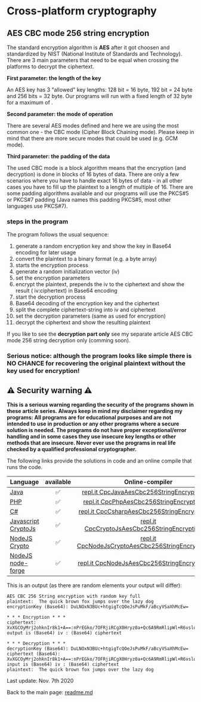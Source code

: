 Cross-platform cryptography
===============

AES CBC mode 256 string encryption
---------------

The standard encryption algorithm is **AES** after it got choosen and standardized by NIST (National Institute of Standards and Technology). There are 3 main parameters that need to be equal when crossing the platforms to decrypt the ciphertext.

**First parameter: the length of the key**

An AES key has 3 "allowed" key lengths: 128 bit = 16 byte, 192 bit = 24 byte and 256 bits = 32 byte. Our programs will run with a fixed length of 32 byte for a maximum of .

**Second parameter: the mode of operation**

There are several AES modes defined and here we are using the most common one - the CBC mode (Cipher Block Chaining mode). Please keep in mind that there are more secure modes that could be used (e.g. GCM mode).

**Third parameter: the padding of the data**

The used CBC mode is a block algorithm means that the encryption (and decryption) is done in blocks of 16 bytes of data. There are only a few scenarios where you have to handle exact 16 bytes of data - in all other cases you have to fill up the plaintext to a length of multiple of 16. There are some padding algorithms available and our programs will use the PKCS#5 or PKCS#7 padding (Java names this padding PKCS#5, most other languages use PKCS#7).

### steps in the program

The program follows the usual sequence:
1. generate a random encryption key and show the key in Base64 encoding for later usage
2. convert the plaintext to a binary format (e.g. a byte array)
3. starts the encryption process
4. generate a random initialization vector (iv)
5. set the encryption parameters
6. encrypt the plaintext, prepends the iv to the ciphertext and show the result ( iv:ciphertext) in Base64 encoding
7. start the decryption process
8. Base64 decoding of the encryption key and the ciphertext
9. split the complete ciphertext-string into iv and ciphertext
10. set the decryption parameters (same as used for encryption)
11. decrypt the ciphertext and show the resulting plaintext

If you like to see the **decryption part only** see my separate article AES CBC mode 256 string decryption only (comming soon).

### **Serious notice: although the program looks like simple there is NO CHANCE for recovering the original plaintext without the key used for encryption!**

## :warning: Security warning :warning:

**This is a serious warning regarding the security of the programs shown in these article series.  Always keep in mind my disclaimer regarding my programs: All programs are for educational purposes and are not intended to use in production or any other programs where a  secure solution is needed. The programs do not have proper exceptional/error handling and in some cases they use insecure key lengths or other methods that are insecure. Never ever use the programs in real life checked by a qualified professional cryptographer.**

The following links provide the solutions in code and an online compile that runs the code.

| Language | available | Online-compiler
| ------ | :---: | :----: |
| [Java](AesCbc256StringEncryption/AesCbc256StringEncryption.java) | :white_check_mark: | [repl.it CpcJavaAesCbc256StringEncryptionFull](https://repl.it/@javacrypto/CpcJavaAesCbc256StringEncryptionFull#Main.java/)
| [PHP](AesCbc256StringEncryption/AesCbc256StringEncryption_Full.php) | :white_check_mark: | [repl.it CpcPhpAesCbc256StringEncryptionFull](https://repl.it/@javacrypto/CpcPhpAesCbc256StringEncryptionFull/)
| [C#](AesCbc256StringEncryption/AesCbc256StringEncryption_Full.cs) | :white_check_mark: | [repl.it CpcCsharpAesCbc256StringEncryptionFull](https://repl.it/@javacrypto/CpcCsharpAesCbc256StringEncryptionFull#main.cs/)
| [Javascript CryptoJs](AesCbc256StringEncryption/AesCbc256StringEncryption_FullCryptoJs.js) | :white_check_mark: | [repl.it CpcCryptoJsAesCbc256StringEncryptionFull](https://repl.it/@javacrypto/CpcCryptoJsAesCbc256StringEncryptionFull#index.js/)
| [NodeJS Crypto](AesCbc256StringEncryption/AesCbc256StringEncryptionNodeJsCrypto.js) | :white_check_mark: | [repl.it CpcNodeJsCryptoAesCbc256StringEncryptionFull](https://repl.it/@javacrypto/CpcNodeJsCryptoAesCbc256StringEncryptionFull#index.js/)
| [NodeJS node-forge](AesCbc256StringEncryption/AesCbc256StringEncryption_FullNodeJs.js) | :white_check_mark: | [repl.it CpcNodeJsAesCbc256StringEncryptionFull](https://repl.it/@javacrypto/CpcNodeJsAesCbc256StringEncryptionFull#index.js/)

This is an output (as there are random elements your output will differ):

```plaintext
AES CBC 256 String encryption with random key full
plaintext:  The quick brown fox jumps over the lazy dog
encryptionKey (Base64): DuLNOxN3BUc+htgigTcQOeJsPuMkF/aBcyVSaXhMcEw=

* * * Encryption * * *
ciphertext: XvXGCOyMrj2ohknIr8k1+A==:nPrEGko/7OFRjiRCgX0Hryz0a+Qc6A9RmRlipWl+R6vslqLBf/8EZtGsf+zwwGAV
output is (Base64) iv : (Base64) ciphertext

* * * Decryption * * *
decryptionKey (Base64): DuLNOxN3BUc+htgigTcQOeJsPuMkF/aBcyVSaXhMcEw=
ciphertext (Base64): XvXGCOyMrj2ohknIr8k1+A==:nPrEGko/7OFRjiRCgX0Hryz0a+Qc6A9RmRlipWl+R6vslqLBf/8EZtGsf+zwwGAV
input is (Base64) iv : (Base64) ciphertext
plaintext:  The quick brown fox jumps over the lazy dog
```


Last update: Nov. 7th 2020

Back to the main page: [readme.md](readme.md)